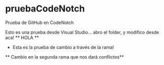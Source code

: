 # pruebaCodeNotch
Prueba de GitHub en CodeNotch

Esto es una prueba desde Visual Studio... abro el folder, y modifico desde aca!
** HOLA **
- Esta es la prueba de cambio a través de la rama! 

** Cambio en la segunda rama que nos dará conflictos**